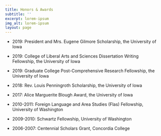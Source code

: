 ```yaml
---
title: Honors & Awards
subtitle: ''
excerpt: lorem-ipsum
img_alt: lorem-ipsum
layout: page
---
```

*   2019: President and Mrs. Eugene Gilmore Scholarship, the University of Iowa

*   2019: College of Liberal Arts and Sciences Dissertation Writing Fellowship, the University of Iowa

*   2019: Graduate College Post-Comprehensive Research Fellowship, the University of Iowa

*   2018: Rev. Louis Penningroth Scholarship, the University of Iowa

*   2017: Alice Marguerite Blough Award, the University of Iowa

<!---->

*   2010-2011: Foreign Language and Area Studies (Flas) Fellowship, University of Washington

*   2009-2010: Schwartz Fellowship, University of Washington

<!---->

*   2006-2007: Centennial Scholars Grant, Concordia College
